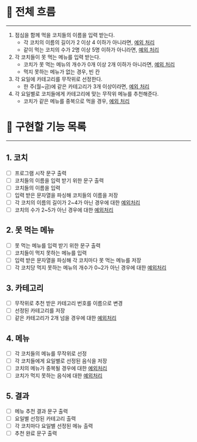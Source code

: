 # 🎯 전체 흐름

---
1. 점심을 함께 먹을 코치들의 이름을 입력 받는다. 
   - 각 코치의 이름의 길이가 2 이상 4 이하가 아니라면, <u>예외 처리</u>
   - 같이 먹는 코치의 수가 2명 이상 5명 이하가 아니라면, <u>예외 처리</u>
2. 각 코치들이 못 먹는 메뉴를 입력 받는다.
   - 코치가 못 먹는 메뉴의 개수가 0개 이상 2개 이하가 아니라면, <u>예외 처리</u>
   - 먹지 못하는 메뉴가 없는 경우, 빈 칸
3. 각 요일에 카테고리를 무작위로 선정한다. 
   - 한 주(월~금)에 같은 카테고리가 3개 이상이라면, <u>예외 처리</u>
4. 각 요일별로 코치들에게 카테고리에 맞는 무작위 메뉴를 추천해준다. 
   - 코치가 같은 메뉴를 중복으로 먹을 경우, <u>예외 처리</u>

# 🚀 구현할 기능 목록

---
## 1. 코치
   * [ ] 프로그램 시작 문구 출력
   * [ ] 코치들의 이름을 입력 받기 위한 문구 출력
   * [ ] 코치들의 이름을 입력 
   * [ ] 입력 받은 문자열을 파싱해 코치들의 이름을 저장
   * [ ] 각 코치의 이름의 길이가 2~4가 아닌 경우에 대한 <u>예외처리</u>
   * [ ] 코치의 수가 2~5가 아닌 경우에 대한 <u>예외처리</u>

## 2. 못 먹는 메뉴
   * [ ] 못 먹는 메뉴를 입력 받기 위한 문구 출력
   * [ ] 코치들이 먹지 못하는 메뉴를 입력
   * [ ] 입력 받은 문자열을 파싱해 각 코치마다 못 먹는 메뉴를 저장
   * [ ] 각 코치당 먹지 못하는 메뉴의 개수가 0~2가 아닌 경우에 대한 <u>예외처리</u>

## 3. 카테고리
   * [ ] 무작위로 추천 받은 카테고리 번호를 이름으로 변경
   * [ ] 선정된 카테고리를 저장
   * [ ] 같은 카테고리가 2개 넘을 경우에 대한 <u>예외처리</u>

## 4. 메뉴
   * [ ] 각 코치들의 메뉴를 무작위로 선정
   * [ ] 각 코치들에게 요일별로 선정된 음식을 저장
   * [ ] 코치의 메뉴가 중복될 경우에 대한 <u>예외처리</u> 
   * [ ] 코치가 먹지 못하는 음식에 대한 <u>예외처리</u>

## 5. 결과
   * [ ] 메뉴 추천 결과 문구 출력
   * [ ] 요일별 선정된 카테고리 출력
   * [ ] 각 코치마다 요일별 선정된 메뉴 출력
   * [ ] 추천 완료 문구 출력
